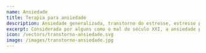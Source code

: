 ```yaml
---
name: Ansiedade
title: Terapia para ansiedade
description: Ansiedade generalizada, transtorno do estresse, estresse pós-traumático transtorno obsessivo compulsivo (TOC), fobias e síndrome do pânico.
excerpt: Considerada por alguns como o mal do século XXI, a ansiedade prejudica milhões de vidas ao redor do mundo. Leia aqui sobre algum dos tipos de terapias de ansiedade.
icon: /vectors/transtorno-ansiedade.svg
image: /images/transtorno-ansiedade.jpg
---
```

